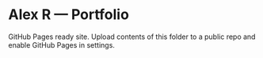 # Alex R — Portfolio

GitHub Pages ready site. Upload contents of this folder to a public repo and enable GitHub Pages in settings.
